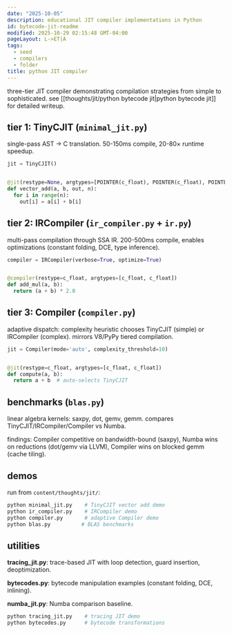 ```yaml
---
date: "2025-10-05"
description: educational JIT compiler implementations in Python
id: bytecode-jit-readme
modified: 2025-10-29 02:15:48 GMT-04:00
pageLayout: L->ET|A
tags:
  - seed
  - compilers
  - folder
title: python JIT compiler
---
```


three-tier JIT compiler demonstrating compilation strategies from simple to sophisticated. see [[thoughts/jit/python bytecode jit|python bytecode jit]] for detailed writeup.

## tier 1: TinyCJIT (`minimal_jit.py`)

single-pass AST → C translation. 50-150ms compile, 20-80× runtime speedup.

```python
jit = TinyCJIT()


@jit(restype=None, argtypes=[POINTER(c_float), POINTER(c_float), POINTER(c_float), c_int])
def vector_add(a, b, out, n):
  for i in range(n):
    out[i] = a[i] + b[i]
```

## tier 2: IRCompiler (`ir_compiler.py` + `ir.py`)

multi-pass compilation through SSA IR. 200-500ms compile, enables optimizations (constant folding, DCE, type inference).

```python
compiler = IRCompiler(verbose=True, optimize=True)


@compiler(restype=c_float, argtypes=[c_float, c_float])
def add_mul(a, b):
  return (a + b) * 2.0
```

## tier 3: Compiler (`compiler.py`)

adaptive dispatch: complexity heuristic chooses TinyCJIT (simple) or IRCompiler (complex). mirrors V8/PyPy tiered compilation.

```python
jit = Compiler(mode='auto', complexity_threshold=10)


@jit(restype=c_float, argtypes=[c_float, c_float])
def compute(a, b):
  return a + b  # auto-selects TinyCJIT
```

## benchmarks (`blas.py`)

linear algebra kernels: saxpy, dot, gemv, gemm. compares TinyCJIT/IRCompiler/Compiler vs Numba.

findings: Compiler competitive on bandwidth-bound (saxpy), Numba wins on reductions (dot/gemv via LLVM), Compiler wins on blocked gemm (cache tiling).

## demos

run from `content/thoughts/jit/`:

```bash
python minimal_jit.py    # TinyCJIT vector add demo
python ir_compiler.py    # IRCompiler demo
python compiler.py       # adaptive Compiler demo
python blas.py          # BLAS benchmarks
```

## utilities

**tracing_jit.py**: trace-based JIT with loop detection, guard insertion, deoptimization.

**bytecodes.py**: bytecode manipulation examples (constant folding, DCE, inlining).

**numba_jit.py**: Numba comparison baseline.

```bash
python tracing_jit.py    # tracing JIT demo
python bytecodes.py      # bytecode transformations
```
